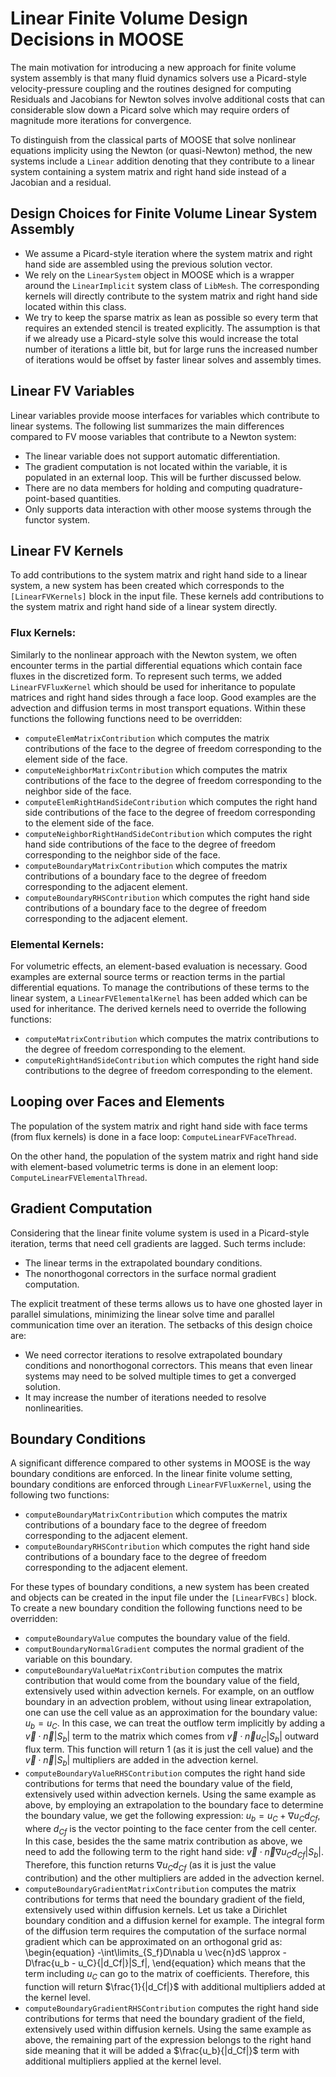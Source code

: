 
# Linear Finite Volume Design Decisions in MOOSE

The main motivation for introducing a new approach for finite volume system
assembly is that many fluid dynamics solvers use a Picard-style velocity-pressure
coupling and the routines designed for computing Residuals and Jacobians for Newton
solves involve additional costs that can considerable slow down a Picard
solve which may require orders of magnitude more iterations for convergence.

To distinguish from the classical parts of MOOSE that solve nonlinear equations
implicity using the Newton (or quasi-Newton) method, the new systems include a
`Linear` addition denoting that they contribute to a linear system containing a
system matrix and right hand side instead of a Jacobian and a residual.

## Design Choices for Finite Volume Linear System Assembly

- We assume a Picard-style iteration where the system matrix and right hand side
  are assembled using the previous solution vector.
- We rely on the `LinearSystem` object in MOOSE which is a wrapper around
  the `LinearImplicit` system class of `LibMesh`. The corresponding kernels will
  directly contribute to the system matrix and right hand side located within this class.
- We try to keep the sparse matrix as lean as possible so every term that requires
  an extended stencil is treated explicitly. The assumption is that if we already use
  a Picard-style solve this would increase the total number of iterations a little bit,
  but for large runs the increased number of iterations would be offset by faster linear
  solves and assembly times.

## Linear FV Variables

Linear variables provide moose interfaces for variables which contribute to
linear systems. The following list summarizes the main differences compared to
FV moose variables that contribute to a Newton system:

- The linear variable does not support automatic differentiation.
- The gradient computation is not located within the variable, it is populated
  in an external loop. This will be further discussed below.
- There are no data members for holding and computing
  quadrature-point-based quantities.
- Only supports data interaction with other moose systems through the functor system.

## Linear FV Kernels

To add contributions to the system matrix and right hand side to a linear system,
a new system has been created which corresponds to the `[LinearFVKernels]` block
in the input file. These kernels add contributions to the system matrix and right hand
 side of a linear system directly.

### Flux Kernels:

Similarly to the nonlinear approach with the Newton system, we often encounter
terms in the partial differential equations which contain face fluxes in
the discretized form. To represent such terms, we added `LinearFVFluxKernel` which
should be used for inheritance to populate matrices and right hand sides through a
face loop. Good examples are the advection and diffusion terms in most transport
equations. Within these functions the following functions need to be overridden:

- `computeElemMatrixContribution` which computes the matrix contributions of
  the face to the degree of freedom corresponding to the element side of the face.
- `computeNeighborMatrixContribution` which computes the matrix contributions of
  the face to the degree of freedom corresponding to the neighbor side of the face.
- `computeElemRightHandSideContribution` which computes the right hand side
  contributions of the face to the degree of freedom corresponding to the element
  side of the face.
- `computeNeighborRightHandSideContribution` which computes the right hand side
  contributions of the face to the degree of freedom corresponding to the neighbor
  side of the face.
- `computeBoundaryMatrixContribution` which computes the matrix contributions of
  a boundary face to the degree of freedom corresponding to the adjacent element.
- `computeBoundaryRHSContribution` which computes the right hand side contributions of
  a boundary face to the degree of freedom corresponding to the adjacent element.

### Elemental Kernels:

For volumetric effects, an element-based evaluation is necessary. Good examples are
external source terms or reaction terms in the partial differential equations.
To manage the contributions of these terms to the linear system, a
`LinearFVElementalKernel` has been added which can be used for inheritance.
The derived kernels need to override the following functions:

- `computeMatrixContribution` which computes the matrix contributions to the degree of
  freedom corresponding to the element.
- `computeRightHandSideContribution` which computes the right hand side contributions
  to the degree of freedom corresponding to the element.

## Looping over Faces and Elements

The population of the system matrix and right hand side with face terms
(from flux kernels) is done in a face loop: `ComputeLinearFVFaceThread`.

On the other hand, the population of the system matrix and right hand side
with element-based volumetric terms is done in an element
loop: `ComputeLinearFVElementalThread`.

## Gradient Computation

Considering that the linear finite volume system is used in a Picard-style iteration,
terms that need cell gradients are lagged. Such terms include:

- The linear terms in the extrapolated boundary conditions.
- The nonorthogonal correctors in the surface normal gradient computation.

The explicit treatment of these terms allows us to have one ghosted layer in
parallel simulations, minimizing the linear solve time and parallel communication
time over an iteration. The setbacks of this design choice are:

- We need corrector iterations to resolve extrapolated boundary conditions
  and nonorthogonal correctors. This means that even linear systems may need to be solved
  multiple times to get a converged solution.
- It may increase the number of iterations needed to resolve nonlinearities.

## Boundary Conditions

A significant difference compared to other systems in MOOSE is the way
boundary conditions are enforced. In the linear finite volume setting,
boundary conditions are enforced through `LinearFVFluxKernel`, using the following
two functions:

- `computeBoundaryMatrixContribution` which computes the matrix contributions of
  a boundary face to the degree of freedom corresponding to the adjacent element.
- `computeBoundaryRHSContribution` which computes the right hand side contributions of
  a boundary face to the degree of freedom corresponding to the adjacent element.

For these types of boundary conditions, a new system has been created and objects can be
created in the input file under the `[LinearFVBCs]` block. To create a new boundary
condition the following functions need to be overridden:

- `computeBoundaryValue` computes the boundary value of the field.
- `computBoundaryNormalGradient` computes the normal gradient of the variable on this boundary.
- `computeBoundaryValueMatrixContribution` computes the matrix contribution that would come from
  the boundary value of the field, extensively used within advection kernels.
  For example, on an outflow boundary in an advection problem,
  without using linear extrapolation, one can use the cell value
  as an approximation for the boundary value: $u_b = u_C$. In this case, we can treat the outflow term
  implicitly by adding a $\vec{v} \cdot \vec{n} |S_b|$ term to the matrix which comes from
  $\vec{v} \cdot \vec{n} u_C |S_b|$ outward flux term. This function will return
  $1$ (as it is just the cell value) and the $\vec{v} \cdot \vec{n} |S_b|$ multipliers are added in the advection kernel.
- `computeBoundaryValueRHSContribution` computes the right hand side contributions for terms that
  need the boundary value of the field, extensively used within advection kernels.
  Using the same example as above, by employing an extrapolation to the boundary face to determine the
  boundary value, we get the following expression: $u_b = u_C+\nabla u_C d_{Cf}$, where $d_{Cf}$ is
  the vector pointing to the face center from the cell center. In this case, besides the the same matrix
  contribution as above, we need to add the following term to the right hand side:
  $\vec{v} \cdot \vec{n} \nabla u_C d_{Cf} |S_b|$. Therefore, this function returns $\nabla u_C d_{Cf}$
  (as it is just the value contribution) and the other multipliers are added in the advection kernel.
- `computeBoundaryGradientMatrixContribution` computes the matrix contributions for terms that need the
  boundary gradient of the field, extensively used within diffusion kernels. Let us take a Dirichlet
  boundary condition and a diffusion kernel for example. The integral form of the diffusion term
  requires the computation of the surface normal gradient which can be approximated on an orthogonal grid as:
  \begin{equation}
    -\int\limits_{S_f}D\nabla u \vec{n}dS  \approx -D\frac{u_b - u_C}{|d_Cf|}|S_f|,
  \end{equation}
  which means that the term including $u_C$ can go to the matrix of coefficients. Therefore, this
  function will return $\frac{1}{|d_Cf|}$ with additional multipliers added at the kernel level.
- `computeBoundaryGradientRHSContribution` computes the right hand side contributions
  for terms that need the boundary gradient of the field, extensively used within diffusion kernels.
  Using the same example as above, the remaining part of the expression belongs to the right hand side
  meaning that it will be added a $\frac{u_b}{|d_Cf|}$ term with additional multipliers
  applied at the kernel level.




